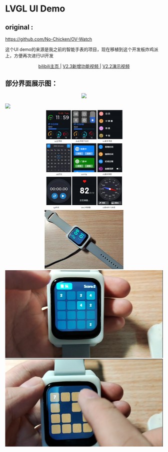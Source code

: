 # **LVGL UI Demo**

## original :

https://github.com/No-Chicken/OV-Watch

这个UI demo的来源是我之前的智能手表的项目，现在移植到这个开发板炸鸡派上，方便再次进行UI开发

<p align="center">
<a href="https://space.bilibili.com/34154740">bilibili主页 </a> |
<a href="https://www.bilibili.com/video/BV19g4y1N7YR/">V2.3新增功能视频 </a> |
<a href="https://www.bilibili.com/video/BV1hh4y1J7TS">V2.2演示视频 </a>
</p>

## 部分界面展示图：

<p align="center">
  <img width="50%" src="./images/演示.gif">
</p>

<img src="./images/演示.gif"/>


<div align=center>
<img src="./images/界面.jpg" width="50%" />
</div>

<div align=center>
<img src="./images/实物图.jpg" width="50%" />
</div>


<div align=center>
<img src="./images/实物图2.png" alt="实物图2" style="zoom:100%;" />
</div>

<div align=center>
<img src="./images/实物图3.png" alt="实物图3" style="zoom:100%;" />
</div>
